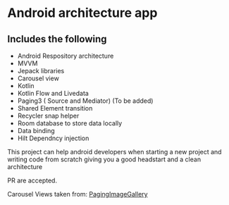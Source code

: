 # Android architecture app
## Includes the following
- Android Respository architecture
- MVVM 
- Jepack libraries
- Carousel view
- Kotlin
- Kotlin Flow and Livedata
- Paging3 ( Source and Mediator) (To be added)
- Shared Element transition
- Recycler snap helper
- Room database to store data locally
- Data binding
- Hilt Dependncy injection

This project can help android developers when starting a new project and writing code from scratch giving you a good headstart and a clean architecture

PR are accepted.

Carousel Views taken from: [PagingImageGallery](https://github.com/dadouf/PagingImageGallery)

